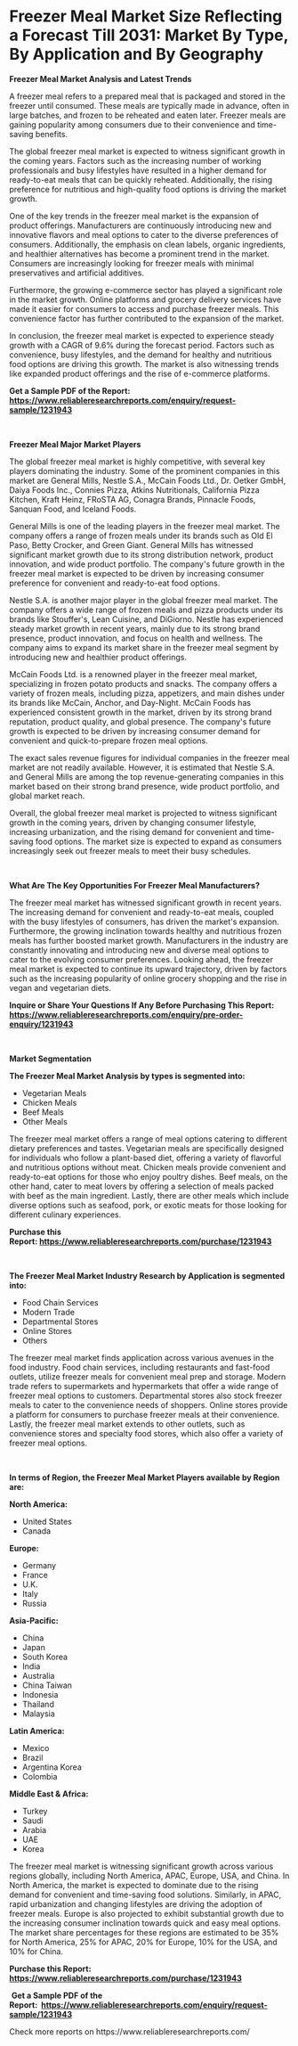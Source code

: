 <p><h1>Freezer Meal Market Size Reflecting a Forecast Till 2031: Market By Type, By Application and By Geography</h1></p><p><strong>Freezer Meal Market Analysis and Latest Trends</strong></p>
<p><p>A freezer meal refers to a prepared meal that is packaged and stored in the freezer until consumed. These meals are typically made in advance, often in large batches, and frozen to be reheated and eaten later. Freezer meals are gaining popularity among consumers due to their convenience and time-saving benefits.</p><p>The global freezer meal market is expected to witness significant growth in the coming years. Factors such as the increasing number of working professionals and busy lifestyles have resulted in a higher demand for ready-to-eat meals that can be quickly reheated. Additionally, the rising preference for nutritious and high-quality food options is driving the market growth.</p><p>One of the key trends in the freezer meal market is the expansion of product offerings. Manufacturers are continuously introducing new and innovative flavors and meal options to cater to the diverse preferences of consumers. Additionally, the emphasis on clean labels, organic ingredients, and healthier alternatives has become a prominent trend in the market. Consumers are increasingly looking for freezer meals with minimal preservatives and artificial additives.</p><p>Furthermore, the growing e-commerce sector has played a significant role in the market growth. Online platforms and grocery delivery services have made it easier for consumers to access and purchase freezer meals. This convenience factor has further contributed to the expansion of the market.</p><p>In conclusion, the freezer meal market is expected to experience steady growth with a CAGR of 9.6% during the forecast period. Factors such as convenience, busy lifestyles, and the demand for healthy and nutritious food options are driving this growth. The market is also witnessing trends like expanded product offerings and the rise of e-commerce platforms.</p></p>
<p><strong>Get a Sample PDF of the Report:&nbsp; <a href="https://www.reliableresearchreports.com/enquiry/request-sample/1231943">https://www.reliableresearchreports.com/enquiry/request-sample/1231943</a></strong></p>
<p>&nbsp;</p>
<p><strong>Freezer Meal Major Market Players</strong></p>
<p><p>The global freezer meal market is highly competitive, with several key players dominating the industry. Some of the prominent companies in this market are General Mills, Nestle S.A., McCain Foods Ltd., Dr. Oetker GmbH, Daiya Foods Inc., Connies Pizza, Atkins Nutritionals, California Pizza Kitchen, Kraft Heinz, FRoSTA AG, Conagra Brands, Pinnacle Foods, Sanquan Food, and Iceland Foods.</p><p>General Mills is one of the leading players in the freezer meal market. The company offers a range of frozen meals under its brands such as Old El Paso, Betty Crocker, and Green Giant. General Mills has witnessed significant market growth due to its strong distribution network, product innovation, and wide product portfolio. The company's future growth in the freezer meal market is expected to be driven by increasing consumer preference for convenient and ready-to-eat food options.</p><p>Nestle S.A. is another major player in the global freezer meal market. The company offers a wide range of frozen meals and pizza products under its brands like Stouffer's, Lean Cuisine, and DiGiorno. Nestle has experienced steady market growth in recent years, mainly due to its strong brand presence, product innovation, and focus on health and wellness. The company aims to expand its market share in the freezer meal segment by introducing new and healthier product offerings.</p><p>McCain Foods Ltd. is a renowned player in the freezer meal market, specializing in frozen potato products and snacks. The company offers a variety of frozen meals, including pizza, appetizers, and main dishes under its brands like McCain, Anchor, and Day-Night. McCain Foods has experienced consistent growth in the market, driven by its strong brand reputation, product quality, and global presence. The company's future growth is expected to be driven by increasing consumer demand for convenient and quick-to-prepare frozen meal options.</p><p>The exact sales revenue figures for individual companies in the freezer meal market are not readily available. However, it is estimated that Nestle S.A. and General Mills are among the top revenue-generating companies in this market based on their strong brand presence, wide product portfolio, and global market reach.</p><p>Overall, the global freezer meal market is projected to witness significant growth in the coming years, driven by changing consumer lifestyle, increasing urbanization, and the rising demand for convenient and time-saving food options. The market size is expected to expand as consumers increasingly seek out freezer meals to meet their busy schedules.</p></p>
<p>&nbsp;</p>
<p><strong>What Are The Key Opportunities For Freezer Meal Manufacturers?</strong></p>
<p><p>The freezer meal market has witnessed significant growth in recent years. The increasing demand for convenient and ready-to-eat meals, coupled with the busy lifestyles of consumers, has driven the market's expansion. Furthermore, the growing inclination towards healthy and nutritious frozen meals has further boosted market growth. Manufacturers in the industry are constantly innovating and introducing new and diverse meal options to cater to the evolving consumer preferences. Looking ahead, the freezer meal market is expected to continue its upward trajectory, driven by factors such as the increasing popularity of online grocery shopping and the rise in vegan and vegetarian diets.</p></p>
<p><strong>Inquire or Share Your Questions If Any Before Purchasing This Report: <a href="https://www.reliableresearchreports.com/enquiry/pre-order-enquiry/1231943">https://www.reliableresearchreports.com/enquiry/pre-order-enquiry/1231943</a></strong></p>
<p>&nbsp;</p>
<p><strong>Market Segmentation</strong></p>
<p><strong>The Freezer Meal Market Analysis by types is segmented into:</strong></p>
<p><ul><li>Vegetarian Meals</li><li>Chicken Meals</li><li>Beef Meals</li><li>Other Meals</li></ul></p>
<p><p>The freezer meal market offers a range of meal options catering to different dietary preferences and tastes. Vegetarian meals are specifically designed for individuals who follow a plant-based diet, offering a variety of flavorful and nutritious options without meat. Chicken meals provide convenient and ready-to-eat options for those who enjoy poultry dishes. Beef meals, on the other hand, cater to meat lovers by offering a selection of meals packed with beef as the main ingredient. Lastly, there are other meals which include diverse options such as seafood, pork, or exotic meats for those looking for different culinary experiences.</p></p>
<p><strong>Purchase this Report:&nbsp;<a href="https://www.reliableresearchreports.com/purchase/1231943">https://www.reliableresearchreports.com/purchase/1231943</a></strong></p>
<p>&nbsp;</p>
<p><strong>The Freezer Meal Market Industry Research by Application is segmented into:</strong></p>
<p><ul><li>Food Chain Services</li><li>Modern Trade</li><li>Departmental Stores</li><li>Online Stores</li><li>Others</li></ul></p>
<p><p>The freezer meal market finds application across various avenues in the food industry. Food chain services, including restaurants and fast-food outlets, utilize freezer meals for convenient meal prep and storage. Modern trade refers to supermarkets and hypermarkets that offer a wide range of freezer meal options to customers. Departmental stores also stock freezer meals to cater to the convenience needs of shoppers. Online stores provide a platform for consumers to purchase freezer meals at their convenience. Lastly, the freezer meal market extends to other outlets, such as convenience stores and specialty food stores, which also offer a variety of freezer meal options.</p></p>
<p>&nbsp;</p>
<p><strong>In terms of Region, the Freezer Meal Market Players available by Region are:</strong></p>
<p>
    <p> <strong> North America: </strong>
        <ul>
            <li>United States</li>
            <li>Canada</li>
        </ul>
        </p> 
    <p> <strong> Europe: </strong>
        <ul>
            <li>Germany</li>
            <li>France</li>
            <li>U.K.</li>
            <li>Italy</li>
            <li>Russia</li>
        </ul>
        </p> 
    <p> <strong> Asia-Pacific: </strong>
        <ul>
            <li>China</li>
            <li>Japan</li>
            <li>South Korea</li>
            <li>India</li>
            <li>Australia</li>
            <li>China Taiwan</li>
            <li>Indonesia</li>
            <li>Thailand</li>
            <li>Malaysia</li>
        </ul>
        </p> 
    <p> <strong> Latin America: </strong>
        <ul>
            <li>Mexico</li>
            <li>Brazil</li>
            <li>Argentina Korea</li>
            <li>Colombia</li>
        </ul>
        </p> 
    <p> <strong> Middle East & Africa: </strong>
        <ul>
            <li>Turkey</li>
            <li>Saudi</li>
            <li>Arabia</li>
            <li>UAE</li>
            <li>Korea</li>
        </ul>
    </p>
    </p>
<p><p>The freezer meal market is witnessing significant growth across various regions globally, including North America, APAC, Europe, USA, and China. In North America, the market is expected to dominate due to the rising demand for convenient and time-saving food solutions. Similarly, in APAC, rapid urbanization and changing lifestyles are driving the adoption of freezer meals. Europe is also projected to exhibit substantial growth due to the increasing consumer inclination towards quick and easy meal options. The market share percentages for these regions are estimated to be 35% for North America, 25% for APAC, 20% for Europe, 10% for the USA, and 10% for China.</p></p>
<p><strong>Purchase this Report: <a href="https://www.reliableresearchreports.com/purchase/1231943">https://www.reliableresearchreports.com/purchase/1231943</a></strong></p>
<p>&nbsp;<strong>Get a Sample PDF of the Report:&nbsp;&nbsp;<a href="https://www.reliableresearchreports.com/enquiry/request-sample/1231943">https://www.reliableresearchreports.com/enquiry/request-sample/1231943</a></strong></p>
<p><strong></strong></p>
<p>Check more reports on https://www.reliableresearchreports.com/</p>